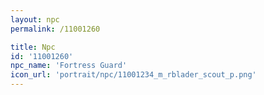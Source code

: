 ```yaml
---
layout: npc
permalink: /11001260

title: Npc
id: '11001260'
npc_name: 'Fortress Guard'
icon_url: 'portrait/npc/11001234_m_rblader_scout_p.png'
---
```

